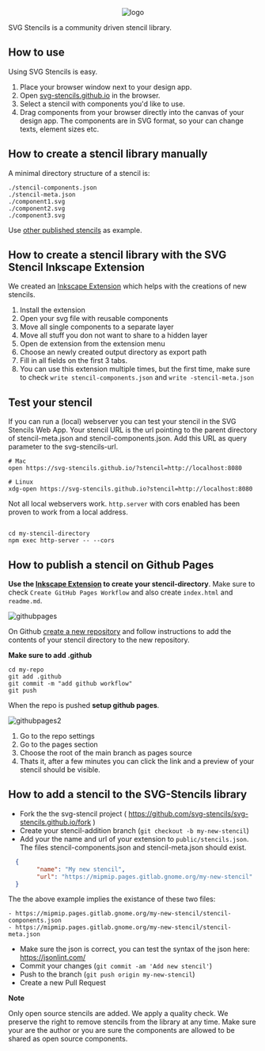 <p align="center">
  <img alt="logo" src="https://svg-stencils.github.io/images/logo-big.png">
</p>

SVG Stencils is a community driven stencil library.

## How to use

Using SVG Stencils is easy.

1. Place your browser window next to your design app.
1. Open [svg-stencils.github.io](svg-stencils.github.io) in the browser.
1. Select a stencil with components you'd like to use.
1. Drag components from your browser directly into the canvas of your design app. The components are in SVG format, so your can change texts, element sizes etc.

## How to create a stencil library manually

A minimal directory structure of a stencil is:

```
./stencil-components.json
./stencil-meta.json
./component1.svg
./component2.svg
./component3.svg
```

Use [other published stencils](https://github.com/svg-stencils/svg-stencils.github.io/blob/main/public/stencils.json) as example.

## How to create a stencil library with the SVG Stencil Inkscape Extension

We created an [Inkscape
Extension](https://github.com/svg-stencils/inkscape-svg_stencil_export) which
helps with the creations of new stencils.

1. Install the extension
2. Open your svg file with reusable components
3. Move all single components to a separate layer
4. Move all stuff you don not want to share to a hidden layer
5. Open de extension from the extension menu
6. Choose an newly created output directory as export path
6. Fill in all fields on the first 3 tabs.
7. You can use this extension multiple times, but the first time, make sure to check `write stencil-components.json` and `write -stencil-meta.json`

## Test your stencil

If you can run a (local) webserver you can test your stencil in the SVG
Stencils Web App. Your stencil URL is the url pointing to the parent directory
of stencil-meta.json and stencil-components.json. Add this URL as query
parameter to the svg-stencils-url.

```
# Mac
open https://svg-stencils.github.io/?stencil=http://localhost:8080

# Linux
xdg-open https://svg-stencils.github.io?stencil=http://localhost:8080
```

Not all local webservers work. `http.server` with cors enabled has been proven to work from a
local address.

```

cd my-stencil-directory
npm exec http-server -- --cors
```



## How to publish a stencil on Github Pages

**Use the [Inkscape
Extension](https://github.com/svg-stencils/inkscape-svg_stencil_export) to create your stencil-directory**. Make sure to check `Create GitHub Pages Workflow` and also create `index.html` and `readme.md`.

![githubpages](https://user-images.githubusercontent.com/658612/162697448-e1fd793b-90c7-40ca-93ba-1e0cd6ca06cb.png)

On Github [create a new repository](https://github.com/new) and follow instructions to add the contents of your stencil directory to the new repository.

**Make sure to add .github**

```
cd my-repo
git add .github
git commit -m "add github workflow"
git push
```

When the repo is pushed **setup github pages**.

![githubpages2](https://user-images.githubusercontent.com/658612/162701768-b940ef31-0f0f-48cf-a1b4-901284a9b2e7.png)

1. Go to the repo settings
2. Go to the pages section
3. Choose the root of the main branch as pages source
4. Thats it, after a few minutes you can click the link and a preview of your stencil should be visible.

## How to add a stencil to the SVG-Stencils library

- Fork the the svg-stencil project ( https://github.com/svg-stencils/svg-stencils.github.io/fork )
- Create your stencil-addition branch (`git checkout -b my-new-stencil`)
- Add your the name and url of your extension to `public/stencils.json`. The files stencil-components.json and stencil-meta.json should exist.

```json
  {
        "name": "My new stencil",
        "url": "https://mipmip.pages.gitlab.gnome.org/my-new-stencil"
  }
```

The the above example implies the existance of these two files:

```
- https://mipmip.pages.gitlab.gnome.org/my-new-stencil/stencil-components.json
- https://mipmip.pages.gitlab.gnome.org/my-new-stencil/stencil-meta.json
```

- Make sure the json is correct, you can test the syntax of the json here: https://jsonlint.com/
- Commit your changes (`git commit -am 'Add new stencil'`)
- Push to the branch (`git push origin my-new-stencil`)
- Create a new Pull Request

**Note**

Only open source stencils are added. We apply a quality check. We preserve the
right to remove stencils from the library at any time. Make sure your are the
author or you are sure the components are allowed to be shared as open source
components.
